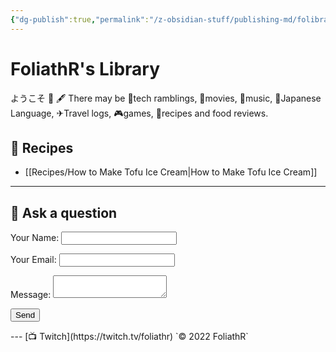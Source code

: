 ```yaml
---
{"dg-publish":true,"permalink":"/z-obsidian-stuff/publishing-md/folibrary-files/folibrary-homepage/","tags":"gardenEntry"}
---
```


# FoliathR's Library
ようこそ 👋
🖋  There may be 📱tech ramblings, 🎥movies, 🎵music, 🗾Japanese Language, ✈Travel logs, 🎮games, 🍙recipes and food reviews.


## 🍜 Recipes
* [[Recipes/How to Make Tofu Ice Cream|How to Make Tofu Ice Cream]]

---
## 💬 Ask a question
<form name="contact" method="POST" data-netlify="true">
  <p>
    <label>Your Name: <input type="text" name="name" /></label>
  </p>
  <p>
    <label>Your Email: <input type="email" name="email" /></label>
  </p>
  <p>
    <label>Message: <textarea name="message"></textarea></label>
  </p>
  <p>
    <button type="submit">Send</button>
  </p>
</form>
---
[📺 Twitch](https://twitch.tv/foliathr)
`© 2022 FoliathR`
